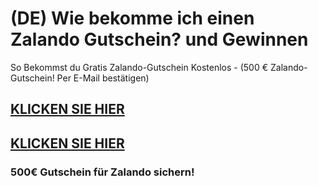 # (DE) Wie bekomme ich einen Zalando Gutschein? und Gewinnen
So Bekommst du Gratis Zalando-Gutschein Kostenlos - (500 € Zalando-Gutschein! Per E-Mail bestätigen)

## [KLICKEN SIE HIER](https://zalando-gutschein.netlify.app/)

## [KLICKEN SIE HIER](https://zalando-gutschein.netlify.app/)

### 500€ Gutschein für Zalando sichern!


